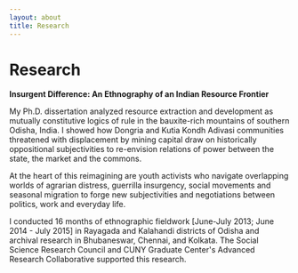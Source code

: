 ```yaml
---
layout: about
title: Research
---
```


# Research

**Insurgent Difference: An Ethnography of an Indian Resource Frontier**

My Ph.D. dissertation analyzed resource extraction and development as mutually constitutive logics of rule in the bauxite-rich mountains of southern Odisha, India. I showed how Dongria and Kutia Kondh Adivasi communities threatened with displacement by mining capital draw on historically oppositional subjectivities to re-envision relations of power between the state, the market and the commons. 

At the heart of this reimagining are youth activists who navigate overlapping worlds of agrarian distress, guerrilla insurgency, social movements and seasonal migration to forge new subjectivities and negotiations between politics, work and everyday life. 

I conducted 16 months of ethnographic fieldwork [June-July 2013; June 2014 - July 2015] in Rayagada and Kalahandi districts of Odisha and archival research in Bhubaneswar, Chennai, and Kolkata. The Social Science Research Council and CUNY Graduate Center's Advanced Research Collaborative supported this research.
